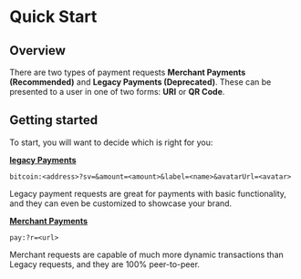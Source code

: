 # Quick Start

## Overview
There are two types of payment requests **Merchant Payments (Recommended)** and **Legacy Payments (Deprecated)**. These can be presented to a user in one of two forms: **URI** or **QR Code**.

## Getting started

To start, you will want to decide which is right for you: 

[**legacy Payments**](legacy-payments.md)

`bitcoin:<address>?sv=&amount=<amount>&label=<name>&avatarUrl=<avatar>`

Legacy payment requests are great for payments with basic functionality, and they can even be customized to showcase your brand.

[**Merchant Payments**](merchant-payments.md)

`pay:?r=<url>`

Merchant requests are capable of much more dynamic transactions than Legacy requests, and they are 100% peer-to-peer. 
